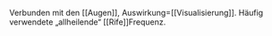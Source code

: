 Verbunden mit den [[Augen]], Auswirkung=[[Visualisierung]]. Häufig verwendete „allheilende“ [[Rife]]Frequenz.